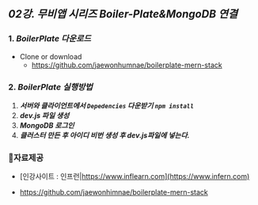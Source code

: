 ## _02강. 무비앱 시리즈 Boiler-Plate&MongoDB 연결_ 



### 1. _BoilerPlate 다운로드_

- Clone or download
  - https://github.com/jaewonhumnae/boilerplate-mern-stack



### 2. _BoilerPlate 실행방법_

1. ***서버와 클라이언트에서 `Depedencies` 다운받기 `npm install`***
2. ***dev.js 파일 생성***
3. ***MongoDB 로그인***
4. ***클러스터 만든 후 아이디 비번 생성 후 dev.js파일에 넣는다.***





### :book:자료제공

- [인강사이트 : 인프런|https://www.inflearn.com](https://www.infern.com)

- https://github.com/jaewonhimnae/boilerplate-mern-stack

  

